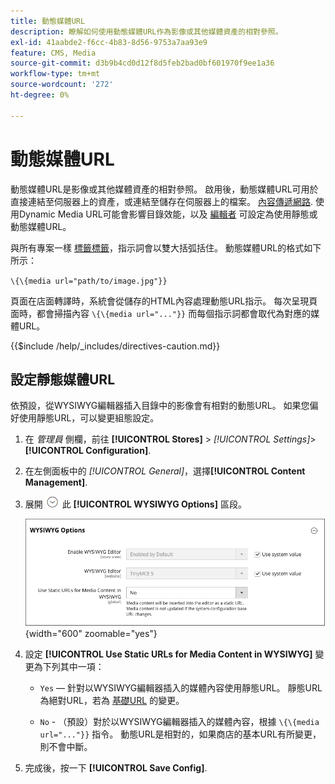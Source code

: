 ```yaml
---
title: 動態媒體URL
description: 瞭解如何使用動態媒體URL作為影像或其他媒體資產的相對參照。
exl-id: 41aabde2-f6cc-4b83-8d56-9753a7aa93e9
feature: CMS, Media
source-git-commit: d3b9b4cd0d12f8d5feb2bad0bf601970f9ee1a36
workflow-type: tm+mt
source-wordcount: '272'
ht-degree: 0%

---
```


# 動態媒體URL

動態媒體URL是影像或其他媒體資產的相對參照。 啟用後，動態媒體URL可用於直接連結至伺服器上的資產，或連結至儲存在伺服器上的檔案。 [內容傳遞網路](media-storage-content-delivery-network.md). 使用Dynamic Media URL可能會影響目錄效能，以及 [編輯者](editor.md#configure-the-editor) 可設定為使用靜態或動態媒體URL。

與所有專案一樣 [標籤標籤](../systems/markup-tags.md)，指示詞會以雙大括弧括住。 動態媒體URL的格式如下所示：

`\{\{media url="path/to/image.jpg"}}`

頁面在店面轉譯時，系統會從儲存的HTML內容處理動態URL指示。 每次呈現頁面時，都會掃描內容 `\{\{media url="..."}}` 而每個指示詞都會取代為對應的媒體URL。

{{$include /help/_includes/directives-caution.md}}

## 設定靜態媒體URL

依預設，從WYSIWYG編輯器插入目錄中的影像會有相對的動態URL。 如果您偏好使用靜態URL，可以變更組態設定。

1. 在 _管理員_ 側欄，前往 **[!UICONTROL Stores]** > _[!UICONTROL Settings]_>**[!UICONTROL Configuration]**.

1. 在左側面板中的 _[!UICONTROL General]_，選擇&#x200B;**[!UICONTROL Content Management]**.

1. 展開 ![展開選擇器](../assets/icon-display-expand.png) 此 **[!UICONTROL WYSIWYG Options]** 區段。

   ![WYSIWYG選項](./assets/content-management-wysiwyg-options.png){width="600" zoomable="yes"}

1. 設定 **[!UICONTROL Use Static URLs for Media Content in WYSIWYG]** 變更為下列其中一項：

   - `Yes`  — 針對以WYSIWYG編輯器插入的媒體內容使用靜態URL。 靜態URL為絕對URL，若為 [基礎URL](../stores-purchase/store-urls.md) 的變更。

   - `No` - （預設）對於以WYSIWYG編輯器插入的媒體內容，根據 `\{\{media url="..."}}` 指令。 動態URL是相對的，如果商店的基本URL有所變更，則不會中斷。

1. 完成後，按一下 **[!UICONTROL Save Config]**.
